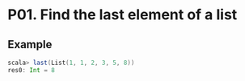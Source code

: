 P01. Find the last element of a list
====================================

## Example

``` scala
scala> last(List(1, 1, 2, 3, 5, 8))
res0: Int = 8
```
